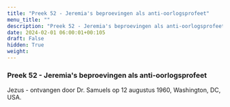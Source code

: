 ```yaml
---
title: "Preek 52 - Jeremia's beproevingen als anti-oorlogsprofeet"
menu_title: ""
description: "Preek 52 - Jeremia's beproevingen als anti-oorlogsprofeet"
date: 2024-02-01 06:00:01+00:105
draft: False
hidden: True
weight:
---
```

### Preek 52 - Jeremia's beproevingen als anti-oorlogsprofeet

Jezus - ontvangen door Dr. Samuels op 12 augustus 1960, Washington, DC, USA.
